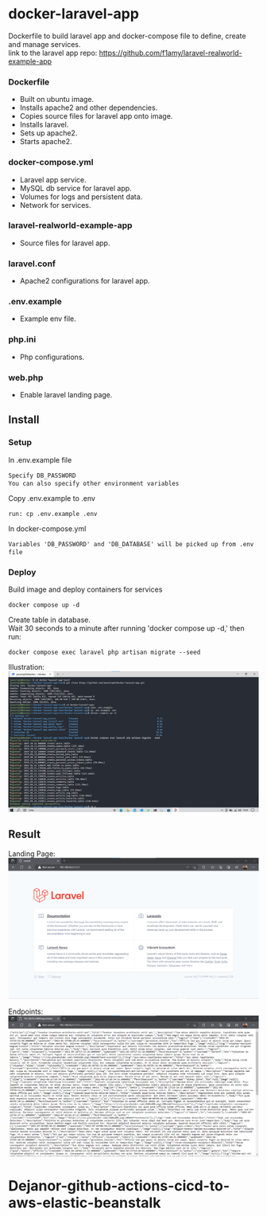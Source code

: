 # docker-laravel-app
Dockerfile to build laravel app and docker-compose file to define, create and manage services. <br>
link to the laravel app repo: https://github.com/f1amy/laravel-realworld-example-app

### Dockerfile
- Built on ubuntu image.
- Installs apache2 and other dependencies.
- Copies source files for laravel app onto image.
- Installs laravel.
- Sets up apache2.
- Starts apache2.

### docker-compose.yml
- Laravel app service.
- MySQL db service for laravel app.
- Volumes for logs and persistent data.
- Network for services.

### laravel-realworld-example-app
- Source files for laravel app.

### laravel.conf
- Apache2 configurations for laravel app.

### .env.example
- Example env file.

### php.ini
- Php configurations.

### web.php
- Enable laravel landing page.

## Install
### Setup
In .env.example file
```
Specify DB_PASSWORD
You can also specify other environment variables
```
Copy .env.example to .env
```
run: cp .env.example .env
```
In docker-compose.yml
```
Variables 'DB_PASSWORD' and 'DB_DATABASE' will be picked up from .env file
```
### Deploy
Build image and deploy containers for services
```
docker compose up -d
```
Create table in database.<br>
Wait 30 seconds to a minute after running 'docker compose up -d,' then run:
```
docker compose exec laravel php artisan migrate --seed
```
Illustration:
![illustration](./illustration.png)
## Result
Landing Page:
![landing page](./result-landing-page.png)


Endpoints:
![endpoint](./result-endpoints.png)
# Dejanor-github-actions-cicd-to-aws-elastic-beanstalk

